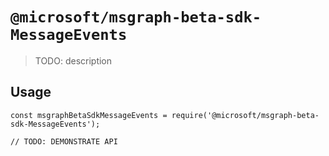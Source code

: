 # `@microsoft/msgraph-beta-sdk-MessageEvents`

> TODO: description

## Usage

```
const msgraphBetaSdkMessageEvents = require('@microsoft/msgraph-beta-sdk-MessageEvents');

// TODO: DEMONSTRATE API
```
